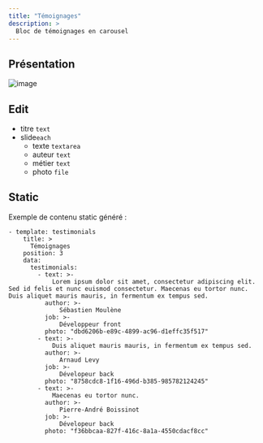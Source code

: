 ```yaml
---
title: "Témoignages"
description: >
  Bloc de témoignages en carousel
---
```


## Présentation

![image](https://user-images.githubusercontent.com/4457294/160696175-820e9ed0-3ce7-4a9b-bdca-44fb432812f9.png)


## Edit

* titre ```text```
* slide```each```
  * texte ```textarea```
  * auteur ```text```
  * métier ```text```
  * photo ```file```



## Static

Exemple de contenu static généré :

```
- template: testimonials
    title: >
      Témoignages
    position: 3
    data:
      testimonials:
        - text: >-
            Lorem ipsum dolor sit amet, consectetur adipiscing elit. Sed id felis et nunc euismod consectetur. Maecenas eu tortor nunc. Duis aliquet mauris mauris, in fermentum ex tempus sed.
          author: >-
              Sébastien Moulène
          job: >-
              Développeur front
          photo: "dbd6206b-e89c-4899-ac96-d1effc35f517"
        - text: >-
            Duis aliquet mauris mauris, in fermentum ex tempus sed.
          author: >-
              Arnaud Levy
          job: >-
              Dévelopeur back
          photo: "8758cdc8-1f16-496d-b385-985782124245"
        - text: >-
            Maecenas eu tortor nunc.
          author: >-
              Pierre-André Boissinot
          job: >-
              Dévelopeur back
          photo: "f36bbcaa-827f-416c-8a1a-4550cdacf8cc"
```
